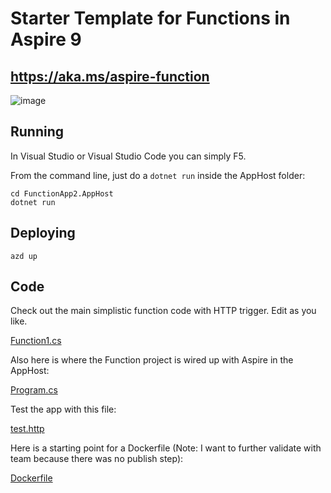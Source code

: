 # Starter Template for Functions in Aspire 9

## https://aka.ms/aspire-function

![image](https://github.com/user-attachments/assets/ca6b7694-5dc4-440c-a1a7-11c946404be8)

## Running

In Visual Studio or Visual Studio Code you can simply F5.

From the command line, just do a `dotnet run` inside the AppHost folder:
```shell
cd FunctionApp2.AppHost
dotnet run
```

## Deploying

```shell
azd up
```

## Code

Check out the main simplistic function code with HTTP trigger.  Edit as you like.

[Function1.cs](FunctionApp2\Function1.cs)

Also here is where the Function project is wired up with Aspire in the AppHost:

[Program.cs](FunctionApp2.AppHost\Program.cs)

Test the app with this file:

[test.http](FunctionApp2\test.http)

Here is a starting point for a Dockerfile (Note: I want to further validate with team because there was no publish step):

[Dockerfile](Dockerfile)

